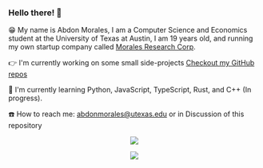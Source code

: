### Hello there! 👋

😁 My name is Abdon Morales, I am a Computer Science and Economics student at the University of Texas at Austin, I am 19 years old, and running my own startup company called [Morales Research Corp](https://git.moralesresearch.org/).

👉 I'm currently working on some small side-projects [Checkout my GitHub repos](github.com/abdonmorales)

🏃 I'm currently learning Python, JavaScript, TypeScript, Rust, and C++ (In progress).

☎️ How to reach me: abdonmorales@utexas.edu or in Discussion of this repository


<p align="center"><img align="center" src="https://github-readme-stats.vercel.app/api/top-langs/?username=abdonmorales&layout=compact&theme=dark"></p>

<p align="center"><img align="center" src="https://github-readme-stats.vercel.app/api?username=abdonmorales&show_icons=true&theme=radical)"></p>
<!--
**abdonmorales/abdonmorales** is a ✨ _special_ ✨ repository because its `README.md` (this file) appears on your GitHub profile.

Here are some ideas to get you started:

- 🔭 I’m currently working on ...
- 🌱 I’m currently learning ...
- 👯 I’m looking to collaborate on ...
- 🤔 I’m looking for help with ...
- 💬 Ask me about ...
- 📫 How to reach me: ...
- 😄 Pronouns: ...
- ⚡ Fun fact: ...
-->
